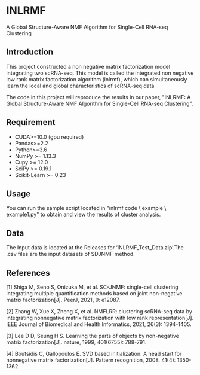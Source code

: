 # INLRMF
A Global Structure-Aware NMF Algorithm for Single-Cell RNA-seq Clustering

## Introduction
This project constructed a non negative matrix factorization model integrating two scRNA-seq. This model is called the integrated non negative low rank matrix factorization algorithm (inlrmf), which can simultaneously learn the local and global characteristics of scRNA-seq data

The code in this project will reproduce the results in our paper, "INLRMF: A Global Structure-Aware NMF Algorithm for Single-Cell RNA-seq Clustering".

## Requirement
- CUDA>=10.0 (gpu required)
- Pandas>=2.2
- Python>=3.6
- NumPy >= 1.13.3
- Cupy >= 12.0
- SciPy >= 0.19.1
- Scikit-Learn >= 0.23

##  Usage
You can run the sample script located in "inlrmf code \ example \ example1.py" to obtain and view the results of cluster analysis.

## Data
The Input data is located at the Releases for ‘INLRMF_Test_Data.zip’.The .csv files are the input datasets of SDJNMF method.

## References
<div id="svdinit">
[1] Shiga M, Seno S, Onizuka M, et al. SC-JNMF: single-cell clustering integrating multiple quantification methods based on joint non-negative matrix factorization[J]. PeerJ, 2021, 9: e12087.

[2] Zhang W, Xue X, Zheng X, et al. NMFLRR: clustering scRNA-seq data by integrating nonnegative matrix factorization with low rank representation[J]. IEEE Journal of Biomedical and Health Informatics, 2021, 26(3): 1394-1405.

[3] Lee D D, Seung H S. Learning the parts of objects by non-negative matrix factorization[J]. nature, 1999, 401(6755): 788-791.

[4] Boutsidis C, Gallopoulos E. SVD based initialization: A head start for nonnegative matrix factorization[J]. Pattern recognition, 2008, 41(4): 1350-1362.
</div>
